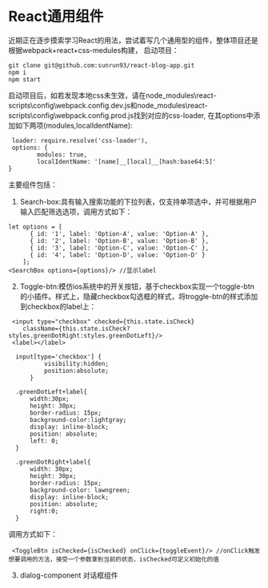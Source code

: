 # React通用组件

近期正在逐步摸索学习React的用法，尝试着写几个通用型的组件，整体项目还是根据webpack+react+css-medules构建，
启动项目：

```
git clone git@github.com:sunrun93/react-blog-app.git
npm i 
npm start
```
启动项目后，如若发现本地css未生效，请在node_modules\react-scripts\config\webpack.config.dev.js和node_modules\react-scripts\config\webpack.config.prod.js找到对应的css-loader, 在其options中添加如下两项(modules,localIdentName):
```
 loader: require.resolve('css-loader'),
 options: {
        modules: true, 
        localIdentName: '[name]__[local]__[hash:base64:5]'
}

```
主要组件包括：
1. Search-box:具有输入搜索功能的下拉列表，仅支持单项选中，并可根据用户输入匹配筛选选项，调用方式如下：
```
let options = [
      { id: '1', label: 'Option-A', value: 'Option-A' },
      { id: '2', label: 'Option-B', value: 'Option-B' },
      { id: '3', label: 'Option-C', value: 'Option-C' },
      { id: '4', label: 'Option-D', value: 'Option-D' }
    ];
<SearchBox options={options}/> //显示label
```
2. Toggle-btn:模仿ios系统中的开关按钮，基于checkbox实现一个toggle-btn的小插件。样式上，隐藏checkbox勾选框的样式，将troggle-btn的样式添加到checkbox的label上：
```
 <input type="checkbox" checked={this.state.isCheck}
    className={this.state.isCheck?styles.greenDotRight:styles.greenDotLeft}/>
 <label></label>

  input[type='checkbox'] {
          visibility:hidden;
          position:absolute;
      }

  .greenDotLeft+label{
      width:30px;
      height: 30px;
      border-radius: 15px;
      background-color:lightgray;
      display: inline-block;
      position: absolute;
      left: 0;
  }

  .greenDotRight+label{
      width: 30px;
      height: 30px;
      border-radius: 15px;
      background-color: lawngreen;
      display: inline-block;
      position: absolute;
      right:0;
  }
```
调用方式如下：
```
 <ToggleBtn isChecked={isChecked} onClick={toggleEvent}/> //onClick触发想要调用的方法，接受一个参数拿到当前的状态，isChecked可定义初始化的值
```
3. dialog-component 对话框组件